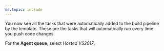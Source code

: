 ```yaml
---
ms.topic: include
---
```


You now see all the tasks that were automatically added to the build pipeline by the template. These are the tasks that will automatically run every time you push code changes.

For the **Agent queue**, select _Hosted VS2017_.
